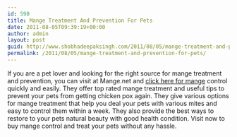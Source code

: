 ```yaml
---
id: 590
title: Mange Treatment And Prevention For Pets
date: 2011-08-05T09:39:19+00:00
author: admin
layout: post
guid: http://www.shobhadeepaksingh.com/2011/08/05/mange-treatment-and-prevention-for-pets/
permalink: /2011/08/05/mange-treatment-and-prevention-for-pets/
---
```

If you are a pet lover and looking for the right source for mange treatment and prevention, you can visit at Mange.net and [click here for mange](http://mange.net) control quickly and easily. They offer top rated mange treatment and useful tips to prevent your pets from getting chicken pox again. They give various options for mange treatment that help you deal your pets with various mites and easy to control them within a week. They also provide the best ways to restore to your pets natural beauty with good health condition. Visit now to buy mange control and treat your pets without any hassle.